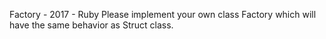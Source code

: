 Factory - 2017 - Ruby
Please implement your own class Factory which will have the same behavior as Struct class.



